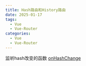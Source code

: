 ```yaml
---
title: Hash路由和History路由
date: 2025-01-17
tags:
  - Vue
  - Vue-Router
categories:
  - Vue
  - Vue-Router
---
```


监听hash改变的函数
[onHashChange](https://developer.mozilla.org/en-US/docs/Web/API/Window/hashchange_event)

